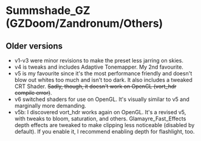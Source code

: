 # Summshade_GZ (GZDoom/Zandronum/Others)

## Older versions

- v1-v3 were minor revisions to make the preset less jarring on skies.
- v4 is tweaks and includes Adaptive Tonemapper. My 2nd favourite.
- v5 is my favourite since it's the most performance friendly and doesn't blow out whites too much and isn't too dark. It also includes a tweaked CRT Shader. ~~Sadly, though, it doesn't work on OpenGL (vort_hdr compile error)~~.
- v6 switched shaders for use on OpenGL. It's visually similar to v5 and marginally more demanding.
- v5b: I discovered vort_hdr works again on OpenGL. It's a revised v5, with tweaks to bloom, saturation, and others. Glamayre_Fast_Effects depth effects are tweaked to make clipping less noticeable (disabled by default). If you enable it, I recommend enabling depth for flashlight, too.
